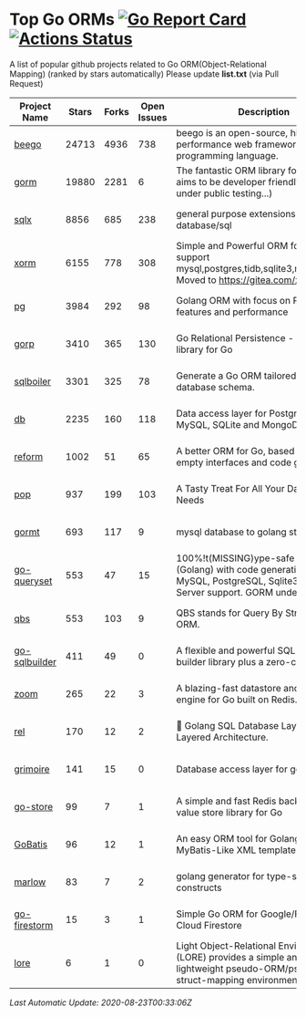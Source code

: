 # Top Go ORMs [![Go Report Card](https://goreportcard.com/badge/github.com/d-tsuji/awesome-go-orms)](https://goreportcard.com/report/github.com/d-tsuji/awesome-go-orms) [![Actions Status](https://github.com/d-tsuji/awesome-go-orms/workflows/CI/badge.svg)](https://github.com/d-tsuji/awesome-go-orms/actions)
A list of popular github projects related to Go ORM(Object-Relational Mapping) (ranked by stars automatically)
Please update **list.txt** (via Pull Request)

| Project Name | Stars | Forks | Open Issues | Description | Last Update |
| ------------ | ----- | ----- | ----------- | ----------- | ----------- |
| [beego](https://github.com/astaxie/beego) | 24713 | 4936 | 738 | beego is an open-source, high-performance web framework for the Go programming language. | 2020-08-22 19:49:08 |
| [gorm](https://github.com/go-gorm/gorm) | 19880 | 2281 | 6 | The fantastic ORM library for Golang, aims to be developer friendly (v2 is under public testing...) | 2020-08-23 00:09:26 |
| [sqlx](https://github.com/jmoiron/sqlx) | 8856 | 685 | 238 | general purpose extensions to golang's database/sql | 2020-08-22 01:27:26 |
| [xorm](https://github.com/go-xorm/xorm) | 6155 | 778 | 308 | Simple and Powerful ORM for Go, support mysql,postgres,tidb,sqlite3,mssql,oracle, Moved to https://gitea.com/xorm/xorm | 2020-08-22 12:32:03 |
| [pg](https://github.com/go-pg/pg) | 3984 | 292 | 98 | Golang ORM with focus on PostgreSQL features and performance | 2020-08-22 17:55:02 |
| [gorp](https://github.com/go-gorp/gorp) | 3410 | 365 | 130 | Go Relational Persistence - an ORM-ish library for Go | 2020-08-21 21:02:18 |
| [sqlboiler](https://github.com/volatiletech/sqlboiler) | 3301 | 325 | 78 | Generate a Go ORM tailored to your database schema. | 2020-08-22 15:40:17 |
| [db](https://github.com/upper/db) | 2235 | 160 | 118 | Data access layer for PostgreSQL, MySQL, SQLite and MongoDB. | 2020-08-21 18:05:06 |
| [reform](https://github.com/go-reform/reform) | 1002 | 51 | 65 | A better ORM for Go, based on non-empty interfaces and code generation. | 2020-08-20 17:03:35 |
| [pop](https://github.com/gobuffalo/pop) | 937 | 199 | 103 | A Tasty Treat For All Your Database Needs | 2020-08-21 23:13:39 |
| [gormt](https://github.com/xxjwxc/gormt) | 693 | 117 | 9 | mysql database to golang struct | 2020-08-22 01:30:24 |
| [go-queryset](https://github.com/jirfag/go-queryset) | 553 | 47 | 15 | 100%!t(MISSING)ype-safe ORM for Go (Golang) with code generation and MySQL, PostgreSQL, Sqlite3, SQL Server support. GORM under the hood. | 2020-08-22 13:24:45 |
| [qbs](https://github.com/coocood/qbs) | 553 | 103 | 9 | QBS stands for Query By Struct. A Go ORM. | 2020-08-02 10:03:39 |
| [go-sqlbuilder](https://github.com/huandu/go-sqlbuilder) | 411 | 49 | 0 | A flexible and powerful SQL string builder library plus a zero-config ORM. | 2020-08-22 10:46:09 |
| [zoom](https://github.com/albrow/zoom) | 265 | 22 | 3 | A blazing-fast datastore and querying engine for Go built on Redis. | 2020-08-07 16:16:47 |
| [rel](https://github.com/Fs02/rel) | 170 | 12 | 2 | :school_satchel: Golang SQL Database Layer for Layered Architecture. | 2020-08-22 08:41:11 |
| [grimoire](https://github.com/Fs02/grimoire) | 141 | 15 | 0 | Database access layer for golang | 2020-08-09 02:16:11 |
| [go-store](https://github.com/gosuri/go-store) | 99 | 7 | 1 | A simple and fast Redis backed key-value store library for Go | 2020-07-23 22:23:40 |
| [GoBatis](https://github.com/runner-mei/GoBatis) | 96 | 12 | 1 | An easy ORM tool for Golang, support MyBatis-Like XML template SQL | 2020-07-24 07:26:49 |
| [marlow](https://github.com/dadleyy/marlow) | 83 | 7 | 2 | golang generator for type-safe sql api constructs | 2020-08-18 14:11:29 |
| [go-firestorm](https://github.com/jschoedt/go-firestorm) | 15 | 3 | 1 | Simple Go ORM for Google/Firebase Cloud Firestore | 2020-07-28 20:52:09 |
| [lore](https://github.com/abrahambotros/lore) | 6 | 1 | 0 | Light Object-Relational Environment (LORE) provides a simple and lightweight pseudo-ORM/pseudo-struct-mapping environment for Go | 2020-07-01 08:56:52 |

*Last Automatic Update: 2020-08-23T00:33:06Z*